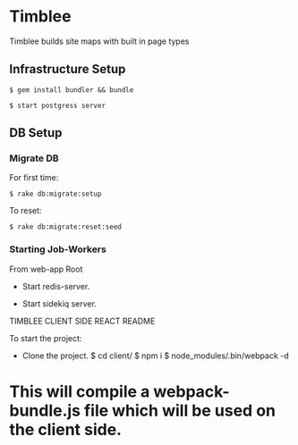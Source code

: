 # Timblee
Timblee builds site maps with built in page types

## Infrastructure Setup

    $ gem install bundler && bundle

    $ start postgress server

## DB Setup

### Migrate DB

For first time:

    $ rake db:migrate:setup

To reset:

    $ rake db:migrate:reset:seed


### Starting Job-Workers

From web-app Root

* Start redis-server.

* Start sidekiq server.


TIMBLEE CLIENT SIDE REACT README

To start the project:
* Clone the project.
$ cd client/
$ npm i
$ node_modules/.bin/webpack -d

# This will compile a webpack-bundle.js file which will be used on the client side.
